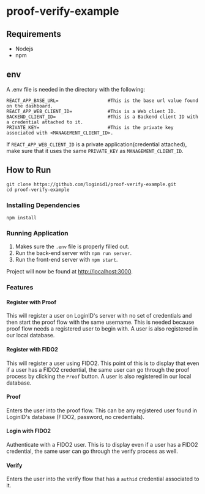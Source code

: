 # proof-verify-example

## Requirements

- Nodejs
- npm

## env

A .env file is needed in the directory with the following:

```
REACT_APP_BASE_URL=                  #This is the base url value found on the dashboard.
REACT_APP_WEB_CLIENT_ID=             #This is a Web client ID.
BACKEND_CLIENT_ID=                   #This is a Backend client ID with a credential attached to it.
PRIVATE_KEY=                         #This is the private key associated with <MANAGEMENT_CLIENT_ID>.
```

If `REACT_APP_WEB_CLIENT_ID` is a private application(credential attached), make sure that it uses the same `PRIVATE_KEY` as `MANAGEMENT_CLIENT_ID`.

## How to Run

```
git clone https://github.com/loginid1/proof-verify-example.git
cd proof-verify-example
```

### Installing Dependencies

```
npm install
```

### Running Application

1. Makes sure the `.env` file is properly filled out.
2. Run the back-end server with `npm run server`.
3. Run the front-end server with `npm start`.

Project will now be found at [http://localhost:3000](http://localhost:3000).

### Features

#### Register with Proof

This will register a user on LoginID's server with no set of credentials and then start the proof flow with the
same username. This is needed because proof flow needs a registered user to begin with. A user is also registered
in our local database.

#### Register with FIDO2

This will register a user using FIDO2. This point of this is to display that even if a user has a FIDO2 credential, the same user can go through the proof process by clicking the `Proof` button. A user is also registered in our local database.

#### Proof

Enters the user into the proof flow. This can be any registered user found in LoginID's database (FIDO2, password, no credentials).

#### Login with FIDO2

Authenticate with a FIDO2 user. This is to display even if a user has a FIDO2 credential, the same user can go through the verify process as well.

#### Verify

Enters the user into the verify flow that has a `authid` credential associated to it.
